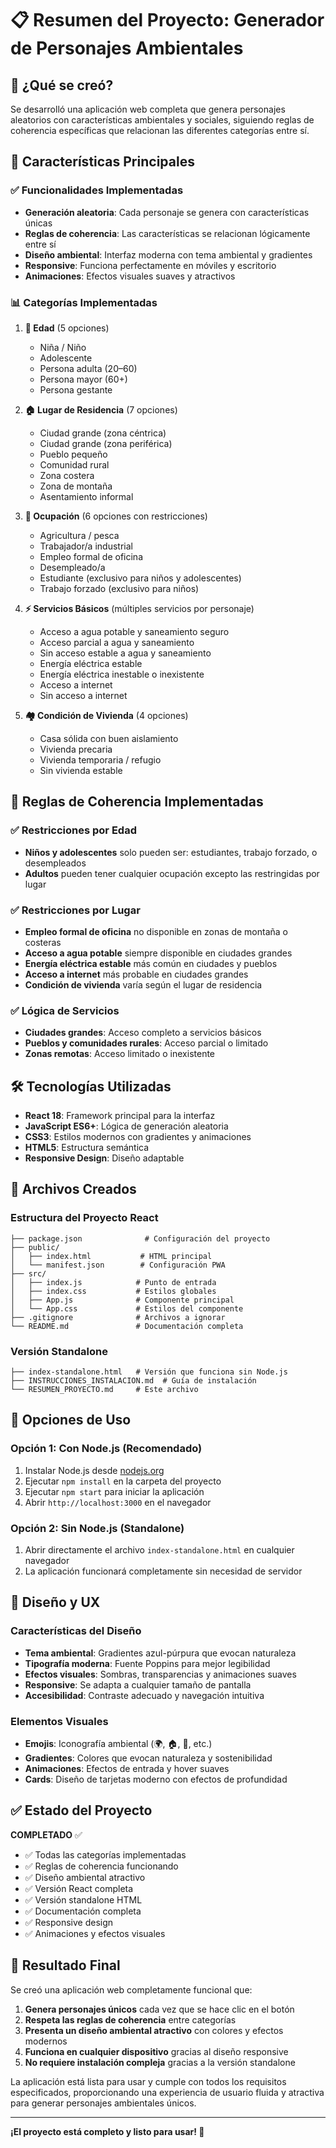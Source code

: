 # 📋 Resumen del Proyecto: Generador de Personajes Ambientales

## 🎯 ¿Qué se creó?

Se desarrolló una aplicación web completa que genera personajes aleatorios con características ambientales y sociales, siguiendo reglas de coherencia específicas que relacionan las diferentes categorías entre sí.

## 🌟 Características Principales

### ✅ Funcionalidades Implementadas
- **Generación aleatoria**: Cada personaje se genera con características únicas
- **Reglas de coherencia**: Las características se relacionan lógicamente entre sí
- **Diseño ambiental**: Interfaz moderna con tema ambiental y gradientes
- **Responsive**: Funciona perfectamente en móviles y escritorio
- **Animaciones**: Efectos visuales suaves y atractivos

### 📊 Categorías Implementadas

1. **📅 Edad** (5 opciones)
   - Niña / Niño
   - Adolescente  
   - Persona adulta (20–60)
   - Persona mayor (60+)
   - Persona gestante

2. **🏠 Lugar de Residencia** (7 opciones)
   - Ciudad grande (zona céntrica)
   - Ciudad grande (zona periférica)
   - Pueblo pequeño
   - Comunidad rural
   - Zona costera
   - Zona de montaña
   - Asentamiento informal

3. **💼 Ocupación** (6 opciones con restricciones)
   - Agricultura / pesca
   - Trabajador/a industrial
   - Empleo formal de oficina
   - Desempleado/a
   - Estudiante (exclusivo para niños y adolescentes)
   - Trabajo forzado (exclusivo para niños)

4. **⚡ Servicios Básicos** (múltiples servicios por personaje)
   - Acceso a agua potable y saneamiento seguro
   - Acceso parcial a agua y saneamiento
   - Sin acceso estable a agua y saneamiento
   - Energía eléctrica estable
   - Energía eléctrica inestable o inexistente
   - Acceso a internet
   - Sin acceso a internet

5. **🏘️ Condición de Vivienda** (4 opciones)
   - Casa sólida con buen aislamiento
   - Vivienda precaria
   - Vivienda temporaria / refugio
   - Sin vivienda estable

## 🔧 Reglas de Coherencia Implementadas

### ✅ Restricciones por Edad
- **Niños y adolescentes** solo pueden ser: estudiantes, trabajo forzado, o desempleados
- **Adultos** pueden tener cualquier ocupación excepto las restringidas por lugar

### ✅ Restricciones por Lugar
- **Empleo formal de oficina** no disponible en zonas de montaña o costeras
- **Acceso a agua potable** siempre disponible en ciudades grandes
- **Energía eléctrica estable** más común en ciudades y pueblos
- **Acceso a internet** más probable en ciudades grandes
- **Condición de vivienda** varía según el lugar de residencia

### ✅ Lógica de Servicios
- **Ciudades grandes**: Acceso completo a servicios básicos
- **Pueblos y comunidades rurales**: Acceso parcial o limitado
- **Zonas remotas**: Acceso limitado o inexistente

## 🛠️ Tecnologías Utilizadas

- **React 18**: Framework principal para la interfaz
- **JavaScript ES6+**: Lógica de generación aleatoria
- **CSS3**: Estilos modernos con gradientes y animaciones
- **HTML5**: Estructura semántica
- **Responsive Design**: Diseño adaptable

## 📁 Archivos Creados

### Estructura del Proyecto React
```
├── package.json              # Configuración del proyecto
├── public/
│   ├── index.html           # HTML principal
│   └── manifest.json        # Configuración PWA
├── src/
│   ├── index.js            # Punto de entrada
│   ├── index.css           # Estilos globales
│   ├── App.js              # Componente principal
│   └── App.css             # Estilos del componente
├── .gitignore              # Archivos a ignorar
└── README.md               # Documentación completa
```

### Versión Standalone
```
├── index-standalone.html   # Versión que funciona sin Node.js
├── INSTRUCCIONES_INSTALACION.md  # Guía de instalación
└── RESUMEN_PROYECTO.md     # Este archivo
```

## 🚀 Opciones de Uso

### Opción 1: Con Node.js (Recomendado)
1. Instalar Node.js desde [nodejs.org](https://nodejs.org/)
2. Ejecutar `npm install` en la carpeta del proyecto
3. Ejecutar `npm start` para iniciar la aplicación
4. Abrir `http://localhost:3000` en el navegador

### Opción 2: Sin Node.js (Standalone)
1. Abrir directamente el archivo `index-standalone.html` en cualquier navegador
2. La aplicación funcionará completamente sin necesidad de servidor

## 🎨 Diseño y UX

### Características del Diseño
- **Tema ambiental**: Gradientes azul-púrpura que evocan naturaleza
- **Tipografía moderna**: Fuente Poppins para mejor legibilidad
- **Efectos visuales**: Sombras, transparencias y animaciones suaves
- **Responsive**: Se adapta a cualquier tamaño de pantalla
- **Accesibilidad**: Contraste adecuado y navegación intuitiva

### Elementos Visuales
- **Emojis**: Iconografía ambiental (🌍, 🏠, 💼, etc.)
- **Gradientes**: Colores que evocan naturaleza y sostenibilidad
- **Animaciones**: Efectos de entrada y hover suaves
- **Cards**: Diseño de tarjetas moderno con efectos de profundidad

## ✅ Estado del Proyecto

**COMPLETADO** ✅

- ✅ Todas las categorías implementadas
- ✅ Reglas de coherencia funcionando
- ✅ Diseño ambiental atractivo
- ✅ Versión React completa
- ✅ Versión standalone HTML
- ✅ Documentación completa
- ✅ Responsive design
- ✅ Animaciones y efectos visuales

## 🎯 Resultado Final

Se creó una aplicación web completamente funcional que:

1. **Genera personajes únicos** cada vez que se hace clic en el botón
2. **Respeta las reglas de coherencia** entre categorías
3. **Presenta un diseño ambiental atractivo** con colores y efectos modernos
4. **Funciona en cualquier dispositivo** gracias al diseño responsive
5. **No requiere instalación compleja** gracias a la versión standalone

La aplicación está lista para usar y cumple con todos los requisitos especificados, proporcionando una experiencia de usuario fluida y atractiva para generar personajes ambientales únicos.

---

**¡El proyecto está completo y listo para usar! 🌱**
